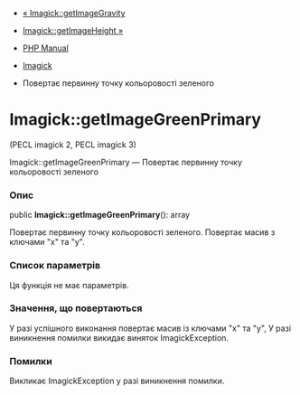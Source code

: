 - [« Imagick::getImageGravity](imagick.getimagegravity.md)
- [Imagick::getImageHeight »](imagick.getimageheight.md)

- [PHP Manual](index.md)
- [Imagick](class.imagick.md)
- Повертає первинну точку кольоровості зеленого

# Imagick::getImageGreenPrimary

(PECL imagick 2, PECL imagick 3)

Imagick::getImageGreenPrimary — Повертає первинну точку кольоровості
зеленого

### Опис

public **Imagick::getImageGreenPrimary**(): array

Повертає первинну точку кольоровості зеленого. Повертає масив з
ключами "x" та "y".

### Список параметрів

Ця функція не має параметрів.

### Значення, що повертаються

У разі успішного виконання повертає масив із ключами "x" та "y",
У разі виникнення помилки викидає виняток ImagickException.

### Помилки

Викликає ImagickException у разі виникнення помилки.
